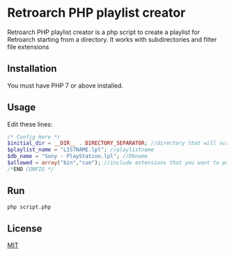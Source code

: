# Retroarch PHP playlist creator

 Retroarch PHP playlist creator is a php script to create a playlist for Retroarch starting from a directory. It works with subdirectories and filter file extensions

## Installation

You must have PHP 7 or above installed.

## Usage

Edit these lines:

```PHP
/* Config Here */
$initial_dir = __DIR__ . DIRECTORY_SEPARATOR; //directory that will scan
$playlist_name = "LISTNAME.lpl"; //playlistname
$db_name = "Sony - PlayStation.lpl"; //Dbname
$allowed = array("bin","cue"); //include extensions that you want to put in your playlist
/*END CONFIG */
```
## Run

```bash
php script.php
```

## License
[MIT](https://choosealicense.com/licenses/mit/)
